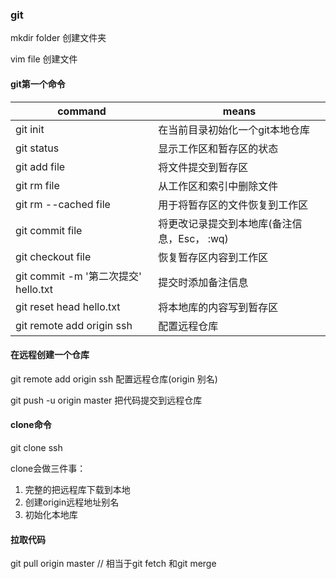 ### git

mkdir  folder    创建文件夹

vim  file             创建文件

#### git第一个命令

|command| means|
|---|---|
| git init | 在当前目录初始化一个git本地仓库 |
| git status | 显示工作区和暂存区的状态 |
| git add  file | 将文件提交到暂存区 |
| git rm  file | 从工作区和索引中删除文件 |
| git rm --cached  file | 用于将暂存区的文件恢复到工作区 |
| git commit  file | 将更改记录提交到本地库(备注信息，Esc， :wq) |
| git checkout file | 恢复暂存区内容到工作区 |
| git commit -m '第二次提交' hello.txt | 提交时添加备注信息 |
| git reset head hello.txt | 将本地库的内容写到暂存区 |
| git remote add origin  ssh | 配置远程仓库 |

#### 在远程创建一个仓库

git remote add origin ssh                 配置远程仓库(origin 别名)

git push -u origin master                  把代码提交到远程仓库   

#### clone命令

git clone ssh 

clone会做三件事：

1. 完整的把远程库下载到本地
2. 创建origin远程地址别名
3. 初始化本地库

#### 拉取代码

git pull origin master     // 相当于git fetch 和git merge

